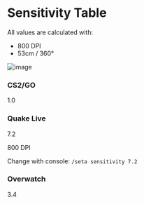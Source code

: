 # Sensitivity Table
All values are calculated with:

 - 800 DPI 
 - 53cm / 360&deg;
   
![image](https://github.com/user-attachments/assets/31873166-b354-4ba1-96b7-ab00168b9cd2)




### CS2/GO

1.0

### Quake Live
7.2 

800 DPI

Change with console: `/seta sensitivity 7.2`

### Overwatch
 3.4
